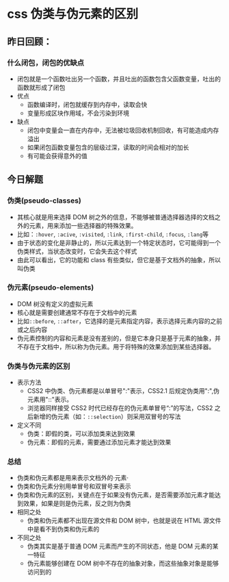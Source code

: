 # css 伪类与伪元素的区别

## 昨日回顾：

### 什么闭包，闭包的优缺点

- 闭包就是一个函数吐出另一个函数，并且吐出的函数包含父函数变量，吐出的函数就形成了闭包
- 优点
  - 函数编译时，闭包就缓存到内存中，读取会快
  - 变量形成区块作用域，不会污染到环境
- 缺点
  - 闭包中变量会一直在内存中，无法被垃圾回收机制回收，有可能造成内存溢出
  - 如果闭包函数变量包含的层级过深，读取的时间会相对的加长
  - 有可能会获得意外的值

## 今日解题

### 伪类(pseudo-classes)

- 其核心就是用来选择 DOM 树之外的信息，不能够被普通选择器选择的文档之外的元素，用来添加一些选择器的特殊效果。
- 比如：`:hover`, `:acive`, `:visited`, `:link`, `:first-child`, `:focus`, `:lang`等
- 由于状态的变化是非静止的，所以元素达到一个特定状态时，它可能得到一个伪类样式，当状态改变时，它会失去这个样式
- 由此可以看出，它的功能和 class 有些类似，但它是基于文档外的抽象，所以叫伪类

### 伪元素(pseudo-elements)

- DOM 树没有定义的虚拟元素
- 核心就是需要创建通常不存在于文档中的元素
- 比如`::before`, `::after`，它选择的是元素指定内容，表示选择元素内容的之前或之后内容
- 伪元素控制的内容和元素是没有差别的，但是它本身只是基于元素的抽象，并不存在于文档中，所以称为伪元素。用于将特殊的效果添加到某些选择器。

### 伪类与伪元素的区别

- 表示方法
  - CSS2 中伪类、伪元素都是以单冒号":"表示，CSS2.1 后规定伪类用":",伪元素用"::"表示。
  - 浏览器同样接受 CSS2 时代已经存在的伪元素单冒号“:”的写法，CSS2 之后新增的伪元素（如：`::selection`）则采用双冒号的写法
- 定义不同
  - 伪类：即假的类，可以添加类来达到效果
  - 伪元素：即假的元素，需要通过添加元素才能达到效果

### 总结

- 伪类和伪元素都是用来表示文档外的·元素·
- 伪类和伪元素分别用单冒号和双冒号来表示
- 伪类和伪元素的区别，关键点在于如果没有伪元素，是否需要添加元素才能达到效果，如果是则是伪元素，反之则为伪类
- 相同之处
  - 伪类和伪元素都不出现在源文件和 DOM 树中，也就是说在 HTML 源文件中是看不到伪类和伪元素的
- 不同之处
  - 伪类其实是基于普通 DOM 元素而产生的不同状态，他是 DOM 元素的某一特征
  - 伪元素能够创建在 DOM 树中不存在的抽象对象，而这些抽象对象是能够访问到的
